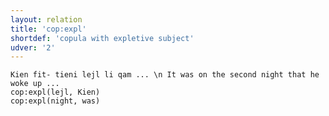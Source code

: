 ```yaml
---
layout: relation
title: 'cop:expl'
shortdef: 'copula with expletive subject'
udver: '2'
---
```


~~~ sdparse
Kien fit- tieni lejl li qam ... \n It was on the second night that he woke up ...
cop:expl(lejl, Kien)
cop:expl(night, was)
~~~
<!-- Interlanguage links updated So kvě 14 19:03:21 CEST 2022 -->
